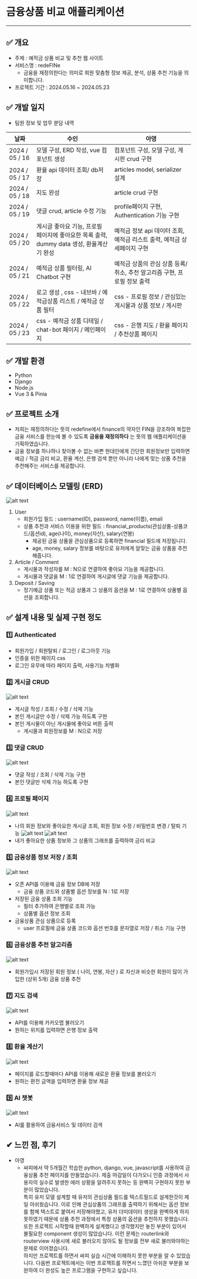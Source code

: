 # 금융상품 비교 애플리케이션

---

## ✅ 개요 

- 주제 : 예적금 상품 비교 및 추천 웹 사이트
- 서비스명 : redeFINe
    - 금융을 재정의한다는 의미로 회원 맞춤형 정보 제공, 분석, 상품 추천 기능을 의미합니다.
- 프로젝트 기간 : 2024.05.16 ~ 2024.05.23


## ✅ 개발 일지 

- 팀원 정보 및 업무 분담 내역

| 날짜 | 수인 | 아영 |
| --- | --- | --- |
| 2024 / 05 / 16 | 모델 구성, ERD 작성, vue 컴포넌트 생성 | 컴포넌트 구성, 모델 구성, 게시판 crud 구현 |
| 2024 / 05 / 17 | 환율 api 데이터 조회/ db저장 | articles model, serializer 설계 |
| 2024 / 05 / 18 | 지도 완성 | article crud 구현 |
| 2024 / 05 / 19 | 댓글 crud, article 수정 기능 | profile페이지 구현, Authentication 기능 구현 |
| 2024 / 05 / 20 | 게시글 좋아요 기능, 프로필 페이지에 좋아요한 목록 출력, dummy data 생성, 환율계산기 완성 | 예적금 정보 api 데이터 조회, 예적금 리스트 출력, 예적금 상세페이지 구현 |
| 2024 / 05 / 21 | 예적금 상품 필터링, AI Chatbot 구현 | 예적금 상품의 관심 상품 등록/취소, 추천 알고리즘 구현, 프로필 정보 출력 |
| 2024 / 05 / 22 | 로고 생성 , css - 내브바 / 예적금상품 리스트 / 예적금 상품 필터 | css - 프로필 정보 / 관심있는 게시물과 상품 정보 / 게시판 |
| 2024 / 05 / 23 |  css - 예적금 상품 디테일 / chat-bot 페이지 / 메인페이지  | css - 은행 지도 / 환율 페이지 / 추천상품 페이지 |


## ✅ 개발 환경
- Python
- Django
- Node.js
- Vue 3 & Pinia


## ✅ 프로젝트 소개
- 저희는 재정의하다는 뜻의 redefine에서 finance의 약자인 FIN을 강조하여 복잡한 금융 서비스를 한눈에 볼 수 있도록 **금융을 재정의하다** 는 뜻의 웹 애플리케이션을 기획하였습니다.
- 금융 정보를 하나하나 찾아볼 수 없는 바쁜 현대인에게 간단한 회원정보만 입력하면 예금 / 적금 금리 비교, 환율 계산, 은행 검색 뿐만 아니라 나에게 맞는 상품 추천을 추천해주는 서비스를 제공합니다.


## ✅ 데이터베이스 모델링 (ERD)
![alt text](image-1.png)
1. User
    - 회원가입 필드 : username(ID), password, name(이름), email
    - 상품 추천과 서비스 이용을 위한 필드 : financial_products(관심상품-상품코드/옵션id), age(나이), money(자산), salary(연봉)
        - 제공된 금융 상품을 관심상품으로 등록하면 financial 필드에 저장됩니다.
        - age, money, salary 정보를 바탕으로 유저에게 알맞는 금융 상품을 추천해줍니다.
2. Article / Comment
    - 게시물과 작성자를 M : N으로 연결하여 좋아요 기능을 제공합니다.
    - 게시물과 댓글을 M : 1로 연결하여 게시글에 댓글 기능을 제공합니다.
3. Deposit / Saving
    - 정기예금 상품 또는 적금 상품과 그 상품의 옵션을 M : 1로 연결하여 상품별 옵션을 조회합니다.


## ✅ 설계 내용 및 실제 구현 정도

### 1️⃣ Authenticated
- 회원가입 / 회원탈퇴 / 로그인 / 로그아웃 기능
- 인증을 위한 페이지 css
- 로그인 유무에 따라 페이지 출력, 사용기능 차별화

### 2️⃣ 게시글 CRUD
![alt text](front/redefine_fin_pjt/src/assets/imgs/article.png)
- 게시글 작성 / 조회 / 수정 / 삭제 기능
- 본인 게시글만 수정 / 삭제 가능 하도록 구현
- 본인 게시물이 아닌 게시물에 좋아요 버튼 출력
    - 게시물과 회원정보를 M : N으로 저장

### 3️⃣ 댓글 CRUD
![alt text](front/redefine_fin_pjt/src/assets/imgs/article_detail.png)
- 댓글 작성 / 조회 / 삭제 기능 구현
- 본인 댓글만 삭제 가능 하도록 구현

### 4️⃣ 프로필 페이지
![alt text](front/redefine_fin_pjt/src/assets/imgs/profile_info.PNG)
- 나의 회원 정보와 좋아요한 게시글 조회, 회원 정보 수정 / 비밀번호 변경 / 탈퇴 기능
![alt text](front/redefine_fin_pjt/src/assets/imgs/profile.PNG)
![alt text](front/redefine_fin_pjt/src/assets/imgs/profile_chart.PNG)
- 내가 좋아요한 상품 정보와 그 상품의 그래프를 출력하여 금리 비교

### 5️⃣ 금융상품 정보 저장 / 조회
![alt text](front/redefine_fin_pjt/src/assets/imgs/productList.png)
- 오픈 API를 이용해 금융 정보 DB에 저장
    - 금융 상품 코드와 상품별 옵션 정보를 N : 1로 저장
- 저장된 금융 상품 조회 기능
    - 필터 추가하여 은행별로 조회 가능
    - 상품별 옵션 정보 조회
- 금융상품 관심 상품으로 등록
    - user 프로필에 금융 상품 코드와 옵션 번호를 문자열로 저장 / 취소 기능 구현

### 6️⃣ 금융상품 추천 알고리즘
![alt text](front/redefine_fin_pjt/src/assets/imgs/recommend.png)
- 회원가입시 저장된 회원 정보 ( 나이, 연봉, 자산 ) 로 자신과 비슷한 회원이 많이 가입한 (상위 5개) 금융 상품 추천

### 7️⃣ 지도 검색
![alt text](front/redefine_fin_pjt/src/assets/imgs/map.png)
- API를 이용해 카카오맵 불러오기
- 원하는 위치를 입력하면 은행 정보 출력

### 8️⃣ 환율 계산기
![alt text](front/redefine_fin_pjt/src/assets/imgs/exchange_cal.png)
- 페이지를 로드할때마다 API를 이용해 새로운 환율 정보를 불러오기
- 원하는 환전 금액을 입력하면 환율 정보 제공

### 9️⃣ AI 챗봇
![alt text](front/redefine_fin_pjt/src/assets/imgs/AI_chat.png)
- AI를 활용하여 금융서비스 및 데이터 검색


## ✔ 느낀 점, 후기

- 아영
    - 싸피에서 약 5개월간 학습한 python, django, vue, javascript를 사용하여 금융상품 추천 페이지를 만들었습니다. 제출 마감일이 다가오니 인증 과정에서 사용자의 실수로 발생한 에러 상황을 알려주지 못하는 등 완벽히 구현하지 못한 부분이 많았습니다.<br>
    특히 유저 모델 설계할 때 유저의 관심상품 필드를 텍스트필드로 설계한것이 제일 아쉬웠습니다. 이로 인해 관심상품의 그래프를 출력하기 위해서는 옵션 정보를 함께 텍스트로 붙여서 저장해야했고, 유저 더미데이터 생성을 완벽하게 하지 못하였기 때문에 상품 추천 과정에서 특정 상품의 옵션을 추천하지 못했습니다.<br>
    또한 프로젝트 시작할때 완벽하게 설계했다고 생각했지만 놓친 부분이 있어서 불필요한 component 생성이 많았습니다. 이런 문제는 routerlink와 routerview 사용시에 새로 불러오지 않아도 될 정보를 전부 새로 불러와야하는 문제로 이어졌습니다.<br>
    하지만 프로젝트를 하면서 싸피 실습 시간에 이해하지 못한 부분을 알 수 있었습니다. 다음번 프로젝트에서는 이번 프로젝트를 하면서 느꼈던 아쉬운 부분을 보완하여 더 완성도 높은 프로그램을 구현하고 싶습니다.